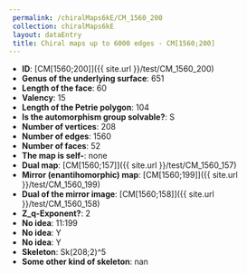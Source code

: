 ```yaml
--- 
 permalink: /chiralMaps6kE/CM_1560_200 
 collection: chiralMaps6kE
 layout: dataEntry
 title: Chiral maps up to 6000 edges - CM[1560;200]
---
```


- **ID**: [CM[1560;200]]({{ site.url }}/test/CM_1560_200)
- **Genus of the underlying surface**: 651
- **Length of the face**: 60
- **Valency**: 15
- **Length of the Petrie polygon**: 104
- **Is the automorphism group solvable?**: S
- **Number of vertices**: 208
- **Number of edges**: 1560
- **Number of faces**: 52
- **The map is self-**: none
- **Dual map**: [CM[1560;157]]({{ site.url }}/test/CM_1560_157)
- **Mirror (enantihomorphic) map**: [CM[1560;199]]({{ site.url }}/test/CM_1560_199)
- **Dual of the mirror image**: [CM[1560;158]]({{ site.url }}/test/CM_1560_158)
- **Z_q-Exponent?**: 2
- **No idea**:  11:199
- **No idea**: Y
- **No idea**: Y
- **Skeleton**: Sk(208;2)^5
- **Some other kind of skeleton**: nan
